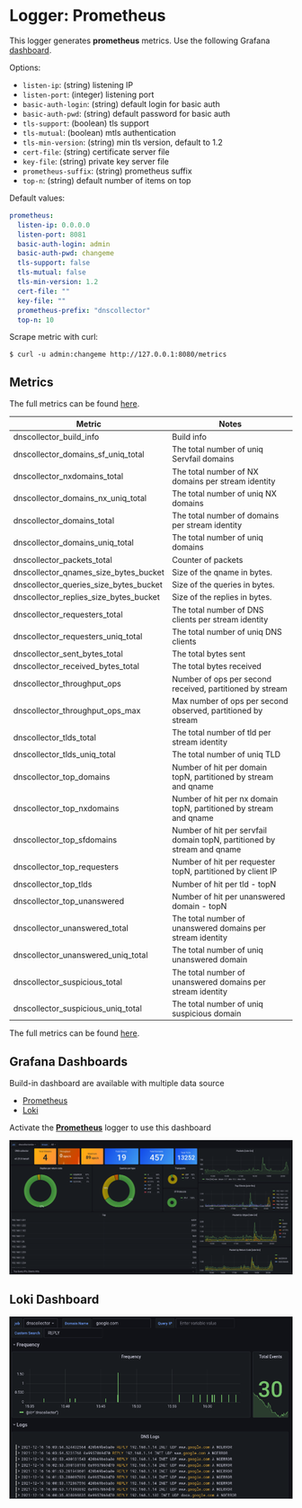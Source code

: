 
# Logger: Prometheus

This logger generates **prometheus** metrics. Use the following Grafana [dashboard](https://grafana.com/grafana/dashboards/16630).

Options:
- `listen-ip`: (string) listening IP
- `listen-port`: (integer) listening port
- `basic-auth-login`: (string) default login for basic auth
- `basic-auth-pwd`: (string) default password for basic auth
- `tls-support`: (boolean) tls support
- `tls-mutual`: (boolean) mtls authentication
- `tls-min-version`: (string) min tls version, default to 1.2
- `cert-file`: (string) certificate server file
- `key-file`: (string) private key server file
- `prometheus-suffix`: (string) prometheus suffix
- `top-n`: (string) default number of items on top

Default values:

```yaml
prometheus:
  listen-ip: 0.0.0.0
  listen-port: 8081
  basic-auth-login: admin
  basic-auth-pwd: changeme
  tls-support: false
  tls-mutual: false
  tls-min-version: 1.2
  cert-file: ""
  key-file: ""
  prometheus-prefix: "dnscollector"
  top-n: 10
```

Scrape metric with curl:

```
$ curl -u admin:changeme http://127.0.0.1:8080/metrics
```

## Metrics

The full metrics can be found [here](metrics.txt).

| Metric                                          | Notes
|-------------------------------------------------|------------------------------------
| dnscollector_build_info                         | Build info
| dnscollector_domains_sf_uniq_total              | The total number of uniq Servfail domains
| dnscollector_nxdomains_total                    | The total number of NX domains per stream identity
| dnscollector_domains_nx_uniq_total              | The total number of uniq NX domains
| dnscollector_domains_total                      | The total number of domains per stream identity
| dnscollector_domains_uniq_total                 | The total number of uniq domains
| dnscollector_packets_total                      | Counter of packets
| dnscollector_qnames_size_bytes_bucket           | Size of the qname in bytes.
| dnscollector_queries_size_bytes_bucket          | Size of the queries in bytes.
| dnscollector_replies_size_bytes_bucket          | Size of the replies in bytes.
| dnscollector_requesters_total                   | The total number of DNS clients per stream identity
| dnscollector_requesters_uniq_total              | The total number of uniq DNS clients
| dnscollector_sent_bytes_total                   | The total bytes sent
| dnscollector_received_bytes_total               | The total bytes received
| dnscollector_throughput_ops                     | Number of ops per second received, partitioned by stream
| dnscollector_throughput_ops_max                 | Max number of ops per second observed, partitioned by stream
| dnscollector_tlds_total                         | The total number of tld per stream identity
| dnscollector_tlds_uniq_total                    | The total number of uniq TLD
| dnscollector_top_domains                        | Number of hit per domain topN, partitioned by stream and qname
| dnscollector_top_nxdomains                      | Number of hit per nx domain topN, partitioned by stream and qname
| dnscollector_top_sfdomains                      | Number of hit per servfail domain topN, partitioned by stream and qname
| dnscollector_top_requesters                     | Number of hit per requester topN, partitioned by client IP
| dnscollector_top_tlds                           | Number of hit per tld - topN
| dnscollector_top_unanswered                     | Number of hit per unanswered domain - topN
| dnscollector_unanswered_total                   | The total number of unanswered domains per stream identity
| dnscollector_unanswered_uniq_total              | The total number of uniq unanswered domain
| dnscollector_suspicious_total                   | The total number of unanswered domains per stream identity
| dnscollector_suspicious_uniq_total              | The total number of uniq suspicious domain

The full metrics can be found [here](metrics.txt).

## Grafana Dashboards

Build-in dashboard are available with multiple data source

- [Prometheus](https://grafana.com/grafana/dashboards/16630)
- [Loki](https://grafana.com/grafana/dashboards/15415)

Activate the **[Prometheus](https://github.com/dmachard/go-dns-collector/blob/main/doc/loggers.md#prometheus)** logger to use this dashboard

<p align="center">
  <img src="dashboard_prometheus.png" alt="dnscollector"/>
</p>

## Loki Dashboard

<p align="center">
  <img src="dashboard_loki.png" alt="dnscollector"/>
</p>